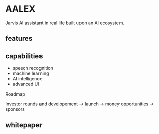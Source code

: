 # AALEX
Jarvis AI assistant in real life built upon an AI ecosystem.


## features


## capabilities
- speech recognition
- machine learning
- AI intelligence
- advanced UI


Roadmap

Investor rounds and developement -> launch -> money opportunities -> sponsors

## whitepaper






